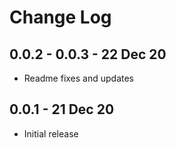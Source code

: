 # Change Log

## 0.0.2 - 0.0.3 - 22 Dec 20

- Readme fixes and updates

## 0.0.1 - 21 Dec 20

- Initial release

